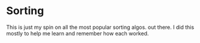 # Sorting

This is just my spin on all the most popular sorting algos. out there. I did this mostly to help me
learn and remember how each worked.
